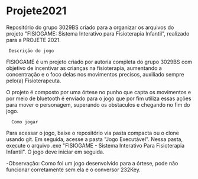 # Projete2021
Repositório do grupo 3029BS criado para a organizar os arquivos do projeto "FISIOGAME: Sistema Interativo para Fisioterapia Infantil", realizado para a PROJETE 2021.
     
     Descrição do jogo

FISIOGAME é um projeto criado por autoria completa do grupo 3029BS com objetivo de incentivar as crianças na fisioterapia, aumentando a concentração e o foco delas nos movimentos precisos, auxiliado sempre pelo(a) Fisioterapeuta. 

O projeto é composto por uma órtese no punho que capta os movimentos e por meio de bluetooth é enviado para o jogo que por fim utiliza essas ações para mover o personagem, superando os obstaculos e chegando no fim do jogo.

      Como jogar

Para acessar o jogo, baixe o repositório via pasta compacta ou o clone usando git.
Em seguida, acesse a pasta "Jogo Executável". Nessa pasta, execute o arquivo .exe "FISIOGAME - Sistema Interativo Para Fisioterapia Infantil". O jogo deve iniciar em seguida.

-Observação: Como foi um jogo desenvolvido para a órtese, pode não funcionar corretamente sem ela e o conversor 232Key.
